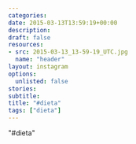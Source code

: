 ```yaml
---
categories:
date: 2015-03-13T13:59:19+00:00
description:
draft: false
resources:
- src: 2015-03-13_13-59-19_UTC.jpg
  name: "header"
layout: instagram
options:
  unlisted: false
stories:
subtitle:
title: "#dieta"
tags: ["dieta"]
---
```


"#dieta"
